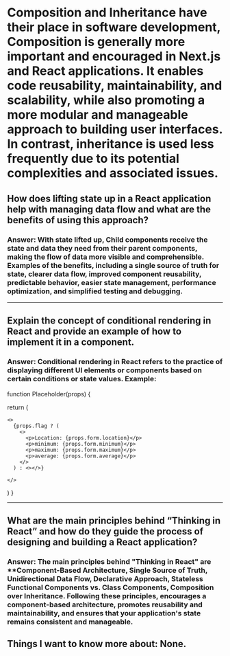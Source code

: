 # Composition and Inheritance have their place in software development, Composition is generally more important and encouraged in Next.js and React applications. It enables code reusability, maintainability, and scalability, while also promoting a more modular and manageable approach to building user interfaces. In contrast, inheritance is used less frequently due to its potential complexities and associated issues.

## How does lifting state up in a React application help with managing data flow and what are the benefits of using this approach?

### Answer: With state lifted up, Child components receive the state and data they need from their parent components, making the flow of data more visible and comprehensible. Examples of the benefits, including a single source of truth for state, clearer data flow, improved component reusability, predictable behavior, easier state management, performance optimization, and simplified testing and debugging.

---

## Explain the concept of conditional rendering in React and provide an example of how to implement it in a component.

### Answer: Conditional rendering in React refers to the practice of displaying different UI elements or components based on certain conditions or state values. Example: 

function Placeholder(props) {

  return (

    <>
      {props.flag ? (
        <>
          <p>Location: {props.form.location}</p>
          <p>minimum: {props.form.minimum}</p>
          <p>maximum: {props.form.maximum}</p>
          <p>average: {props.form.average}</p>
        </>
      ) : <></>}

    </>
  )
}

---

## What are the main principles behind “Thinking in React” and how do they guide the process of designing and building a React application?

### Answer: The main principles behind "Thinking in React" are **Component-Based Architecture, Single Source of Truth, Unidirectional Data Flow, Declarative Approach, Stateless Functional Components vs. Class Components, Composition over Inheritance. Following these principles, encourages a component-based architecture, promotes reusability and maintainability, and ensures that your application's state remains consistent and manageable.

## Things I want to know more about: None.